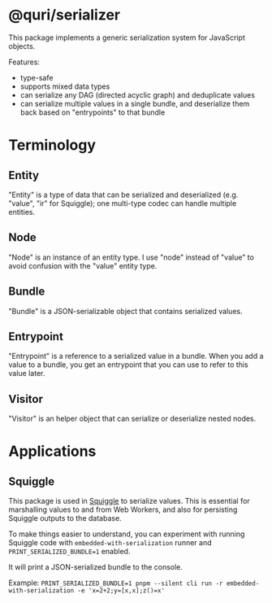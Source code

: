 # @quri/serializer

This package implements a generic serialization system for JavaScript objects.

Features:

- type-safe
- supports mixed data types
- can serialize any DAG (directed acyclic graph) and deduplicate values
- can serialize multiple values in a single bundle, and deserialize them back based on "entrypoints" to that bundle

# Terminology

## Entity

"Entity" is a type of data that can be serialized and deserialized (e.g. "value", "ir" for Squiggle); one multi-type codec can handle multiple entities.

## Node

"Node" is an instance of an entity type. I use "node" instead of "value" to avoid confusion with the "value" entity type.

## Bundle

"Bundle" is a JSON-serializable object that contains serialized values.

## Entrypoint

"Entrypoint" is a reference to a serialized value in a bundle. When you add a value to a bundle, you get an entrypoint that you can use to refer to this value later.

## Visitor

"Visitor" is an helper object that can serialize or deserialize nested nodes.

# Applications

## Squiggle

This package is used in [Squiggle](https://www.squiggle-language.com) to serialize values. This is essential for marshalling values to and from Web Workers, and also for persisting Squiggle outputs to the database.

To make things easier to understand, you can experiment with running Squiggle code with `embedded-with-serialization` runner and `PRINT_SERIALIZED_BUNDLE=1` enabled.

It will print a JSON-serialized bundle to the console.

Example: `PRINT_SERIALIZED_BUNDLE=1 pnpm --silent cli run -r embedded-with-serialization -e 'x=2+2;y=[x,x];z()=x'`
